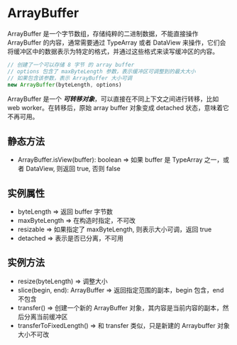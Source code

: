 # ArrayBuffer
ArrayBuffer 是一个字节数组，存储纯粹的二进制数据，不能直接操作 ArrayBuffer 的内容，通常需要通过 TypeArray 或者 DataView 来操作，它们会将缓冲区中的数据表示为特定的格式，并通过这些格式来读写缓冲区的内容。  

```js
// 创建了一个可以存储 8 字节 的 array buffer
// options 包含了 maxByteLength 参数，表示缓冲区可调整到的最大大小
// 如果包含该参数，表示 ArrayBuffer 大小可调
new ArrayBuffer(byteLength, options)
```
ArrayBuffer 是一个 ***可转移对象***，可以直接在不同上下文之间进行转移，比如 web worker。在转移后，原始 array buffer 对象变成 detached 状态，意味着它不再可用。

## 静态方法
* ArrayBuffer.isView(buffer): boolean => 如果 buffer 是 TypeArray 之一，或者 DataView, 则返回 true, 否则 false
## 实例属性
* byteLength => 返回 buffer 字节数
* maxByteLength => 在构造时指定，不可改
* resizable => 如果指定了 maxByteLength, 则表示大小可调，返回 true
* detached => 表示是否已分离，不可用
## 实例方法
* resize(byteLength) => 调整大小
* slice(begin, end): ArrayBuffer => 返回指定范围的副本，begin 包含，end 不包含
* transfer() => 创建一个新的 ArrayBuffer 对象，其内容是当前内容的副本，然后分离当前缓冲区
* transferToFixedLength() => 和 transfer 类似，只是新建的 Arraybuffer 对象 大小不可改